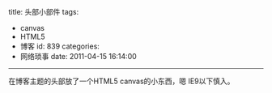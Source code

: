 title: 头部小部件
tags:
  - canvas
  - HTML5
  - 博客
id: 839
categories:
  - 网络琐事
date: 2011-04-15 16:14:00
---

在博客主题的头部放了一个HTML5 canvas的小东西，嗯 IE9以下慎入。